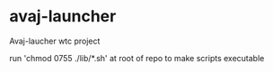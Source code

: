 # avaj-launcher
Avaj-laucher wtc project

run 'chmod 0755 ./lib/*.sh' at root of repo to make scripts executable 